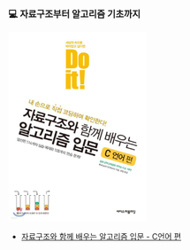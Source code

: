 ### 💻 자료구조부터 알고리즘 기초까지

<img src="img/Doit-C.jpg" width="250">

* [자료구조와 함께 배우는 알고리즘 입문 - C언어 편](https://github.com/waeandway/algorithms-and-data-structures/blob/master/Doit-C/Doit-C.md)
